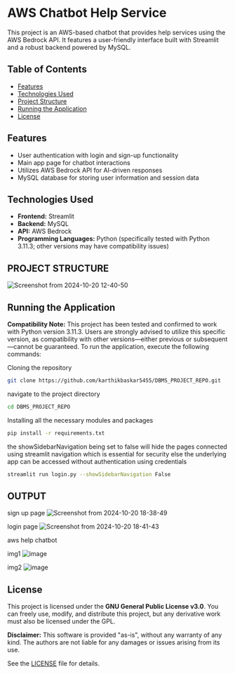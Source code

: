 # AWS Chatbot Help Service

This project is an AWS-based chatbot that provides help services using the AWS Bedrock API. It features a user-friendly interface built with Streamlit and a robust backend powered by MySQL.

## Table of Contents

- [Features](#features)
- [Technologies Used](#technologies-used)
- [Project Structure](#project-structure)
- [Running the Application](#running-the-application)
- [License](#license)

## Features

- User authentication with login and sign-up functionality
- Main app page for chatbot interactions
- Utilizes AWS Bedrock API for AI-driven responses
- MySQL database for storing user information and session data

## Technologies Used

- **Frontend:** Streamlit
- **Backend:** MySQL
- **API:** AWS Bedrock
- **Programming Languages:** Python (specifically tested with Python 3.11.3; other versions may have compatibility issues)


## PROJECT STRUCTURE

![Screenshot from 2024-10-20 12-40-50](https://github.com/user-attachments/assets/cad82e1b-6e16-47e1-b481-fba9aac43b3e)


## Running the Application

**Compatibility Note:** This project has been tested and confirmed to work with Python version 3.11.3. Users are strongly advised to utilize this specific version, as compatibility with other versions—either previous or subsequent—cannot be guaranteed.
To run the application, execute the following commands:



Cloning the repository

```bash
git clone https://github.com/karthikbaskar5455/DBMS_PROJECT_REPO.git
```
navigate to the project directory 
```bash
cd DBMS_PROJECT_REPO
```

Installing all the necessary modules and packages 
```bash
pip install -r requirements.txt
```

the showSidebarNavigation being set to false will hide the pages connected using streamlit navigation which is essential for security else the underlying 
app can be accessed without authentication using credentials 

```bash
streamlit run login.py --showSidebarNavigation False
```

## OUTPUT 

sign up page
![Screenshot from 2024-10-20 18-38-49](https://github.com/user-attachments/assets/3589ae32-86af-43e5-943b-e1b07f3d1127)

login page
![Screenshot from 2024-10-20 18-41-43](https://github.com/user-attachments/assets/d79dfd19-9ed2-47fc-b87d-4a3ca4a2232f)

aws help chatbot

img1
![image](https://github.com/user-attachments/assets/08359e13-5a96-43cc-96dc-e8adea4730f2)

img2
![image](https://github.com/user-attachments/assets/b2121ca8-b3f4-4208-9b2a-bd8e86ced8f4)




## License

This project is licensed under the **GNU General Public License v3.0**. You can freely use, modify, and distribute this project, but any derivative work must also be licensed under the GPL. 

**Disclaimer:** This software is provided "as-is", without any warranty of any kind. The authors are not liable for any damages or issues arising from its use.

See the [LICENSE](LICENSE) file for details.


